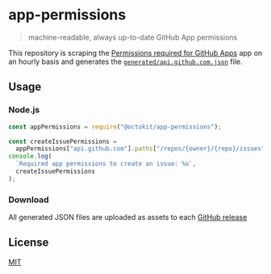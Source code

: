 # app-permissions

> machine-readable, always up-to-date GitHub App permissions

This repository is scraping the [Permissions required for GitHub Apps](https://docs.github.com/en/rest/reference/permissions-required-for-github-apps) app on an hourly basis and generates the [`generated/api.github.com.json`](generated/api.github.com.json) file.

## Usage

### Node.js

```js
const appPermissions = require("@octokit/app-permissions");

const createIssuePermissions =
  appPermissions["api.github.com"].paths["/repos/{owner}/{repo}/issues"].post;
console.log(
  `Required app permissions to create an issue: %o`,
  createIssuePermissions
);
```

### Download

All generated JSON files are uploaded as assets to each [GitHub release](https://github.com/octokit/app-permissions/releases)

## License

[MIT](LICENSE)
